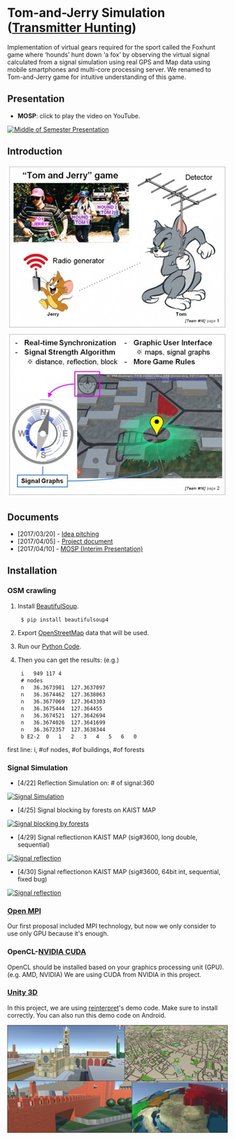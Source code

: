 # Tom-and-Jerry Simulation ([Transmitter Hunting](https://en.wikipedia.org/wiki/Transmitter_hunting))
Implementation of virtual gears required for the sport called the Foxhunt game where ‘hounds’ hunt down ‘a fox’ by observing the virtual signal calculated from a signal simulation using real GPS and Map data using mobile smartphones and multi-core processing server. We renamed to Tom-and-Jerry game for intuitive understanding of this game.

## Presentation
* **MOSP**: click to play the video on YouTube.

[![Middle of Semester Presentation](https://img.youtube.com/vi/RQ_oRsLWNQ4/0.jpg)](https://www.youtube.com/watch?v=RQ_oRsLWNQ4 "Middle of Semester Presentation")

## Introduction
![alt tag](README/introduction.jpg)

## Documents
* [2017/03/20] - [Idea pitching]([2017.3.20]_idea_pitching.pdf)
* [2017/04/05] - [Project document]([2017.4.05]_project_document.pdf)
* [2017/04/10] - [MOSP (Interim Presentation)]([2017.4.10]_middle_of_semester_presentation.pdf)

## Installation
### OSM crawling

1. Install [BeautifulSoup](https://www.crummy.com/software/BeautifulSoup/bs4/doc/#installing-beautiful-soup).

        $ pip install beautifulsoup4

2. Export [OpenStreetMap](http://www.openstreetmap.org/export) data that will be used.
3. Run our [Python Code](OSMcrawling/MapData_Crawling.py).
4. Then you can get the results: (e.g.)

		i	949	117	4
		# nodes
		n	36.3673981	127.3637097
		n	36.3674462	127.3638063
		n	36.3677069	127.3643303
		n	36.3675444	127.364455
		n	36.3674521	127.3642694
		n	36.3674026	127.3641699
		n	36.3672357	127.3638344
		b E2-2	0	1	2	3	4	5	6	0
		
first line: i, #of nodes, #of buildings, #of forests
		
### Signal Simulation
* [4/22] Reflection Simulation on: # of signal:360

[![Signal Simulation](https://img.youtube.com/vi/6H-wo_vZulA/0.jpg)](https://www.youtube.com/watch?v=6H-wo_vZulA "Signal Simulation")

* [4/25] Signal blocking by forests on KAIST MAP

[![Signal blocking by forests](https://img.youtube.com/vi/OocRdbA8gdY/0.jpg)](https://www.youtube.com/watch?v=OocRdbA8gdY "Signal blocking by forests")

* [4/29] Signal reflectionon KAIST MAP (sig#3600, long double, sequential)

[![Signal reflection](https://img.youtube.com/vi/gqyN_1NY7mE/0.jpg)](https://www.youtube.com/watch?v=gqyN_1NY7mE "Signal reflection")

* [4/30] Signal reflectionon KAIST MAP (sig#3600, 64bit int, sequential, fixed bug)

[![Signal reflection](https://img.youtube.com/vi/A-gF2tzhoB0/0.jpg)](https://www.youtube.com/watch?v=A-gF2tzhoB0 "Signal reflection")

### [Open MPI](https://www.open-mpi.org/)
Our first proposal included MPI technology, but now we only consider to use only GPU because it's enough.

### OpenCL-[NVIDIA CUDA](https://developer.nvidia.com/cuda-downloads)
OpenCL should be installed based on your graphics processing unit (GPU). (e.g. AMD, NVIDIA) We are using CUDA from NVIDIA in this project.

### [Unity 3D](https://unity3d.com/)
In this project, we are using [reinterpret](https://github.com/reinterpretcat/utymap/)'s demo code. Make sure to install correctly. You can also run this demo code on Android.

![alt tag](README/reinterpret_utymap.png)


